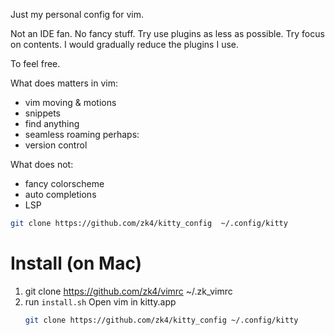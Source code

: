 Just my personal config for vim.

Not an IDE fan. No fancy stuff. Try use plugins as less as possible. Try focus on contents. I would gradually reduce the plugins I use.

To feel free.

What does matters in vim:
- vim moving & motions
- snippets
- find anything
- seamless roaming
perhaps:
- version control

What does not:
- fancy colorscheme
- auto completions
- LSP

``` bash
git clone https://github.com/zk4/kitty_config  ~/.config/kitty

```

# Install  (on Mac)
1. git clone https://github.com/zk4/vimrc ~/.zk_vimrc
1. run `install.sh` Open vim in kitty.app
   ``` bash
   git clone https://github.com/zk4/kitty_config ~/.config/kitty
   ```

